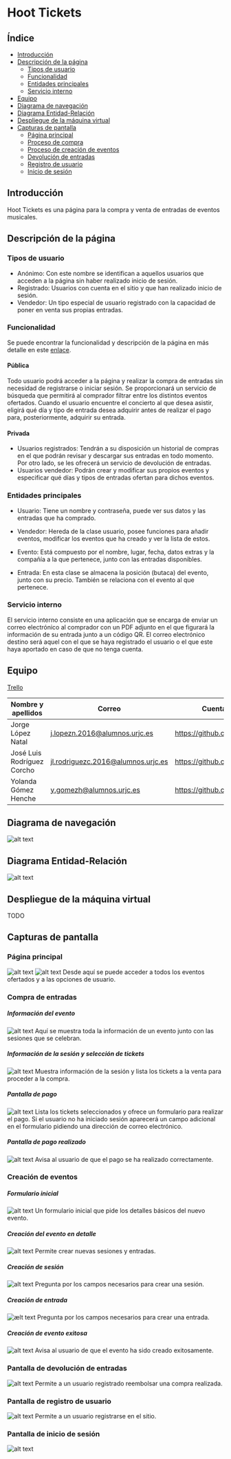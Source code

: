 # Hoot Tickets

## Índice
- [Introducción](#introduccion)
- [Descripción de la página](#descripcion)
  - [Tipos de usuario](#usuarios)
  - [Funcionalidad](#funcionalidad)
  - [Entidades principales](#entidades)
  - [Servicio interno](#servicio)
- [Equipo](#equipo)
- [Diagrama de navegación](#navegacion)
- [Diagrama Entidad-Relación](#diagramaER)
- [Despliegue de la máquina virtual](#despliegueVM)
- [Capturas de pantalla](#capturas)
  - [Página principal](#capturasPrincipal)
  - [Proceso de compra](#capturasCompra)
  - [Proceso de creación de eventos](#capturasCreacion)
  - [Devolución de entradas](#capturasDevolucion)
  - [Registro de usuario](#capturasRegistro)
  - [Inicio de sesión](#capturasLogin)

## Introducción<a name="introduccion"></a>
Hoot Tickets es una página para la compra y venta de entradas de eventos musicales.

## Descripción de la página<a name="descripcion"></a>
### Tipos de usuario<a name="usuarios"></a>
- Anónimo: Con este nombre se identifican a aquellos usuarios que acceden a la página sin haber realizado inicio de sesión.
- Registrado: Usuarios con cuenta en el sitio y que han realizado inicio de sesión.
- Vendedor: Un tipo especial de usuario registrado con la capacidad de poner en venta sus propias entradas.

### Funcionalidad<a name="funcionalidad"></a>
Se puede encontrar la funcionalidad y descripción de la página en más detalle en este [enlace](https://docs.google.com/document/d/1NrD6JB6T7d2Fr4xy9gx2P4ysY2c4kxBIPfvAas6bO0w/edit?usp=sharing).

#### Pública
Todo usuario podrá acceder a la página y realizar la compra de entradas sin necesidad de registrarse o iniciar sesión. Se proporcionará un servicio de búsqueda que permitirá al comprador filtrar entre los distintos eventos ofertados. Cuando el usuario encuentre el concierto al que desea asistir, eligirá qué día y tipo de entrada desea adquirir antes de realizar el pago para, posteriormente, adquirir su entrada.

#### Privada
- Usuarios registrados: Tendrán a su disposición un historial de compras en el que podrán revisar y descargar sus entradas en todo momento. Por otro lado, se les ofrecerá un servicio de devolución de entradas.
- Usuarios vendedor: Podrán crear y modificar sus propios eventos y especificar qué días y tipos de entradas ofertan para dichos eventos.

### Entidades principales<a name="entidades"></a>
- Usuario: Tiene un nombre y contraseña, puede ver sus datos y las entradas que ha comprado.

- Vendedor: Hereda de la clase usuario, posee funciones para añadir eventos, modificar los eventos que ha creado y ver la lista de estos.

- Evento: Está compuesto por el nombre, lugar, fecha, datos extras y la compañía a la que pertenece, junto con las entradas disponibles.

- Entrada: En esta clase se almacena la posición (butaca) del evento, junto con su precio. También se relaciona con el evento al que pertenece.


### Servicio interno<a name="servicio"></a>
El servicio interno consiste en una aplicación que se encarga de enviar un correo electrónico al comprador con un PDF adjunto en el que figurará la información de su entrada junto a un código QR. El correo electrónico destino será aquel con el que se haya registrado el usuario o el que este haya aportado en caso de que no tenga cuenta.

## Equipo<a name="equipo"></a>
[Trello](https://trello.com/b/EhPCgI2B/dad)

Nombre y apellidos | Correo | Cuenta de GitHub
-------------------|----------------------|-----------------
Jorge López Natal | j.lopezn.2016@alumnos.urjc.es | https://github.com/Jormii
José Luis Rodríguez Corcho| jl.rodriguezc.2016@alumnos.urjc.es | https://github.com/huros35
Yolanda Gómez Henche | y.gomezh@alumnos.urjc.es | https://github.com/yolandagomezh

## Diagrama de navegación<a name="navegacion"></a>
![alt text](https://i.imgur.com/5cC7tfw.png "Diagrama de navegación")

## Diagrama Entidad-Relación<a name="diagramaER"></a>
![alt text](https://i.imgur.com/BNdHln5.jpg "Diagrama ER")

## Despliegue de la máquina virtual<a name="despliegueVM"></a>
TODO

## Capturas de pantalla<a name="capturas"></a>
### Página principal<a name="capturasPrincipal"></a>
![alt text](https://i.imgur.com/9LXmk4e.png "Página principal sin haber iniciado sesión")
![alt text](https://i.imgur.com/HxRBtXp.png "Página principal habiendo iniciado sesión")
Desde aquí se puede acceder a todos los eventos ofertados y a las opciones de usuario.

### Compra de entradas<a name="capturasCompra"></a>
##### Información del evento
![alt text](https://i.imgur.com/30ayMr6.png "Información del evento")
Aquí se muestra toda la información de un evento junto con las sesiones que se celebran.

##### Información de la sesión y selección de tickets
![alt text](https://i.imgur.com/7ZRKLMR.png "Sesión y sus tickets")
Muestra información de la sesión y lista los tickets a la venta para proceder a la compra.

##### Pantalla de pago
![alt text](https://i.imgur.com/Kd7LZcH.png "Pantalla de pago")
Lista los tickets seleccionados y ofrece un formulario para realizar el pago. Si el usuario no ha iniciado sesión aparecerá un campo adicional en el formulario pidiendo una dirección de correo electrónico.

##### Pantalla de pago realizado
![alt text](https://i.imgur.com/jmurM6x.png "Pago realizado")
Avisa al usuario de que el pago se ha realizado correctamente.

### Creación de eventos<a name="capturasCreacion"></a>
##### Formulario inicial
![alt text](https://i.imgur.com/kJ4xQ1r.png "Formulario inicial")
Un formulario inicial que pide los detalles básicos del nuevo evento.

##### Creación del evento en detalle
![alt text](https://i.imgur.com/DvBqSUM.png "Creación de evento")
Permite crear nuevas sesiones y entradas.

##### Creación de sesión
![alt text](https://i.imgur.com/GHshcXD.png "Creación de sesión")
Pregunta por los campos necesarios para crear una sesión.

##### Creación de entrada
![ælt text](https://i.imgur.com/H8VCZFO.png "Creación de entrada")
Pregunta por los campos necesarios para crear una entrada.

##### Creación de evento exitosa
![alt text](https://i.imgur.com/RZ1twlg.png "Creación exitosa")
Avisa al usuario de que el evento ha sido creado exitosamente.

### Pantalla de devolución de entradas<a name="capturasDevolucion"></a>
![alt text](https://i.imgur.com/mGhDuCx.png "Devolución de entradas")
Permite a un usuario registrado reembolsar una compra realizada.

### Pantalla de registro de usuario<a name="capturasRegistro"></a>
![alt text](https://i.imgur.com/HouHAwS.png "Registro de usuario")
Permite a un usuario registrarse en el sitio.

### Pantalla de inicio de sesión<a name="capturasLogin"></a>
![alt text](https://i.imgur.com/MROubKZ.png "Inicio de usuario")

